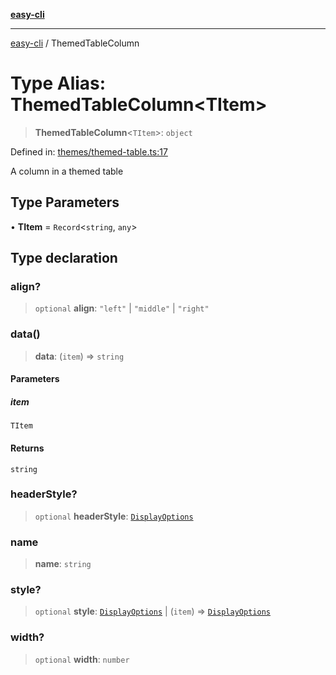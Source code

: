 [**easy-cli**](../README.md)

***

[easy-cli](../globals.md) / ThemedTableColumn

# Type Alias: ThemedTableColumn\<TItem\>

> **ThemedTableColumn**\<`TItem`\>: `object`

Defined in: [themes/themed-table.ts:17](https://github.com/patrickeaton/easy-cli/blob/74d97c3fa8c354b7b3193533a1494ff778ae7a99/src/themes/themed-table.ts#L17)

A column in a themed table

## Type Parameters

• **TItem** = `Record`\<`string`, `any`\>

## Type declaration

### align?

> `optional` **align**: `"left"` \| `"middle"` \| `"right"`

### data()

> **data**: (`item`) => `string`

#### Parameters

##### item

`TItem`

#### Returns

`string`

### headerStyle?

> `optional` **headerStyle**: [`DisplayOptions`](DisplayOptions.md)

### name

> **name**: `string`

### style?

> `optional` **style**: [`DisplayOptions`](DisplayOptions.md) \| (`item`) => [`DisplayOptions`](DisplayOptions.md)

### width?

> `optional` **width**: `number`
